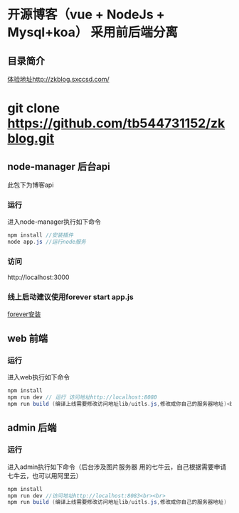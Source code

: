 开源博客（vue + NodeJs + Mysql+koa） 采用前后端分离
==== 
目录简介 
-------
[体验地址http://zkblog.sxccsd.com/](http://zkblog.sxccsd.com/) 
 
# git clone https://github.com/tb544731152/zkblog.git
## node-manager 后台api
  此包下为博客api
  ### 运行 
  进入node-manager执行如下命令<br>
  ```Java
  npm install //安装插件
  node app.js //运行node服务
  ```
  ### 访问
  http://localhost:3000<br>
  ### 线上启动建议使用forever start app.js
  [forever安装](https://blog.csdn.net/u013891584/article/details/102563658) 
## web 前端
  ### 运行 
  进入web执行如下命令<br>
  ```Java
  npm install
  npm run dev // 运行 访问地址http://localhost:8080
  npm run build (编译上线需要修改访问地址lib/uitls.js,修改成你自己的服务器地址)<br>
  ```
## admin 后端

### 运行 
  进入admin执行如下命令（后台涉及图片服务器 用的七牛云，自己根据需要申请七牛云，也可以用阿里云）<br>
  ```Java
  npm install
  npm run dev //访问地址http://localhost:8083<br><br>
  npm run build (编译上线需要修改访问地址lib/uitls.js,修改成你自己的服务器地址)
  ```
